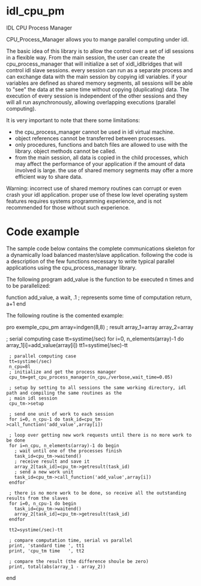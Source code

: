 idl_cpu_pm
==========

IDL CPU Process Manager

CPU_Process_Manager allows  you to mange parallel computing under idl. 

The basic idea of this library is to allow the control over a set of idl sessions in a flexible way. 
From the main session, the user can create the cpu_process_manager that will initialize a set of xidl_idlbridges that will control idl slave sessions. every session can run as a separate process and can exchange data with the main session by copying idl variables. if your variables are defined as shared memory segments, all sessions will be able to "see" the data at the same time without copying (duplicating) data. 
The execution of every session is independent of the other sessions and they will all run asynchronously, allowing overlapping executions (parallel computing).

It is very important to note that there some limitations:
 - the cpu_process_manager cannot be used in idl virtual machine. 
 - object references cannot be transferred between processes. 
 - only procedures, functions and batch files are allowed to use with the library. object methods cannot be called.
 - from the main session, all data is copied in the child processes, which may affect the performance of your application if the amount of data involved is large. the use of shared memory segments may offer a more efficient way to share data. 

Warning: incorrect use of shared memory routines can corrupt or even crash your idl application. proper use of these low level operating system features requires systems programming experience, and is not recommended for those without such experience. 

Code example
==========

The sample code below contains the complete communications skeleton for a dynamically load balanced master/slave
application. following the code is a description of the few functions necessary to write typical parallel applications using the cpu_process_manager library. 

The following program add_value is the function to be executed n times and to be parallelized:
  
function add_value, a
  wait, .1 ; represents some time of computation
  return, a+1
end

The following routine is the comented example:
   
pro exemple_cpu_pm
  array=indgen(8,8)
  ; result
  array_1=array
  array_2=array
  
  ; serial computing case
  tt=systime(/sec)
  for i=0, n_elements(array)-1 do array_1[i]=add_value(array[i])
    tt1=systime(/sec)-tt
 
     ; parallel computing case
     tt=systime(/sec)
     n_cpu=8l
     ; initialize and get the process manager
     cpu_tm=get_cpu_process_manager(n_cpu,/verbose,wait_time=0.05)

     ; setup by setting to all sessions the same working directory, idl path and compiling the same routines as the
     ; main idl session     
     cpu_tm->setup
  
     ; send one unit of work to each session
     for i=0, n_cpu-1 do task_id=cpu_tm->call_function('add_value',array[i])

     ; loop over getting new work requests until there is no more work to be done
     for i=n_cpu, n_elements(array)-1 do begin
       ; wait until one of the processes finish
       task_id=cpu_tm->waitend()
       ; receive result and save it
       array_2[task_id]=cpu_tm->getresult(task_id)
       ; send a new work unit
       task_id=cpu_tm->call_function('add_value',array[i])
     endfor
  
     ; there is no more work to be done, so receive all the outstanding results from the slaves
     for i=0, n_cpu-1 do begin
       task_id=cpu_tm->waitend()
       array_2[task_id]=cpu_tm->getresult(task_id)
     endfor
  
     tt2=systime(/sec)-tt
     
     ; compare computation time, serial vs parallel
     print, 'standard time ', tt1
     print, 'cpu_tm time   ', tt2
  
     ; compare the result (the difference shoule be zero)
     print, total(abs(array_1 - array_2))
  end 
